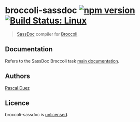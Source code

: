 # broccoli-sassdoc [![npm version](http://img.shields.io/npm/v/broccoli-sassdoc.svg?style=flat)](https://www.npmjs.org/package/broccoli-sassdoc) [![Build Status: Linux](http://img.shields.io/travis/SassDoc/broccoli-sassdoc.svg?style=flat)](https://travis-ci.org/SassDoc/broccoli-sassdoc?branch=master)

> [SassDoc] compiler for [Broccoli].

[SassDoc]: https://github.com/SassDoc/sassdoc
[Broccoli]: https://github.com/broccolijs/broccoli

## Documentation

Refers to the SassDoc Broccoli task [main documentation](http://sassdoc.com/broccoli/).


## Authors

[Pascal Duez](http://pascalduez.me)


## Licence

broccoli-sassdoc is [unlicensed](http://unlicense.org/).
